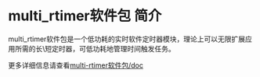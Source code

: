 # multi_rtimer软件包 简介

multi_rtimer软件包是一个低功耗的实时软件定时器模块，理论上可以无限扩展应用所需的长\短定时器，可低功耗地管理时间触发任务。

更多详细信息请查看[multi-rtimer软件包/doc](https://github.com/Forest-Rain/multi-rtimer/tree/master/doc)
